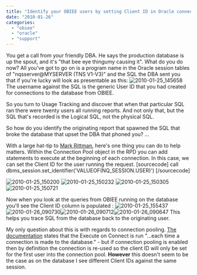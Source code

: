 ```yaml
---
title: "Identify your OBIEE users by setting Client ID in Oracle connection"
date: "2010-01-26"
categories: 
  - "obiee"
  - "oracle"
  - "support"
---
```


You get a call from your friendly DBA. He says the production database is up the spout, and it's "that bee eye thingumy causing it". What do you do now? All you've got to go on is a program name in the Oracle session tables of "nqsserver@MYSERVER (TNS V1-V3)" and the SQL the DBA sent you that if you're lucky will look as presentable as this: ![](/images/rnm1978/2010-01-25_145658.png "2010-01-25_145658") The username against the SQL is the generic User ID that you had created for connections to the database from OBIEE.

So you turn to Usage Tracking and discover that when that particular SQL ran there were twenty users all running reports. And not only that, but the SQL that's recorded is the Logical SQL, not the physical SQL.

So how do you identify the originating report that spawned the SQL that broke the database that upset the DBA that phoned you? ...

With a large hat-tip to [Mark Rittman](http://www.rittmanmead.com), here's one thing you can do to help matters. Within the Connection Pool object in the RPD you can add statements to execute at the beginning of each connection. In this case, we can set the Client ID for the user running the request. \[sourcecode\] call dbms\_session.set\_identifier('VALUEOF(NQ\_SESSION.USER)') \[/sourcecode\]

![](/images/rnm1978/2010-01-25_150200.png "2010-01-25_150200") ![](/images/rnm1978/2010-01-25_150232.png "2010-01-25_150232") ![](/images/rnm1978/2010-01-25_150305.png "2010-01-25_150305")![](/images/rnm1978/2010-01-25_150721.png "2010-01-25_150721")

Now when you look at the queries from OBIEE running on the database you'll see the Client ID column is populated : ![](/images/rnm1978/2010-01-25_155437.png "2010-01-25_155437") ![](/images/rnm1978/2010-01-26_090730.png "2010-01-26_090730")![](/images/rnm1978/2010-01-26_090712.png "2010-01-26_090712")![](/images/rnm1978/2010-01-26_090647.png "2010-01-26_090647") This helps you trace SQL from the database back to the originating user.

My only question about this is with regards to connection pooling. [The documentation](http://download.oracle.com/docs/cd/E10415_01/doc/bi.1013/b31770.pdf) states that the Execute on Connect is run "...each time a connection is made to the database." - but if connection pooling is enabled then by definition the connection is re-used so the client ID will only be set for the first user into the connection pool. **However** this doesn't seem to be the case as on the database I see different Client IDs against the same session.
